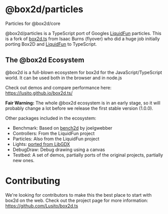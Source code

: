 # @box2d/particles

Particles for @box2d/core

@box2d/particles is a TypeScript port of Googles [LiquidFun](https://github.com/google/liquidfun) particles.
This is a fork of [box2d.ts](https://github.com/flyover/box2d.ts) from Isaac Burns (flyover) who did a huge job initially porting Box2D and [LiquidFun](https://github.com/google/liquidfun) to TypeScript.

## The @box2d Ecosystem

@box2d is a full-blown ecosystem for box2d for the JavaScript/TypeScript world. It can be used both in the browser and in node.js

Check out demos and compare performance here: https://lusito.github.io/box2d.ts/

**Fair Warning:** The whole @box2d ecosystem is in an early stage, so it will probably change a lot before we release the first stable version (1.0.0).

Other packages included in the ecosystem:
- Benchmark: Based on [bench2d](https://github.com/joelgwebber/bench2d) by joelgwebber
- Controllers: From the LiquidFun project
- Particles: Also from the LiquidFun project
- Lights: [ported from LibGDX](https://github.com/libgdx/box2dlights)
- DebugDraw: Debug drawing using a canvas
- Testbed: A set of demos, partially ports of the original projects, partially new ones.

# Contributing

We're looking for contributors to make this the best place to start with box2d on the web.
Check out the project page for more information: https://github.com/Lusito/box2d.ts
